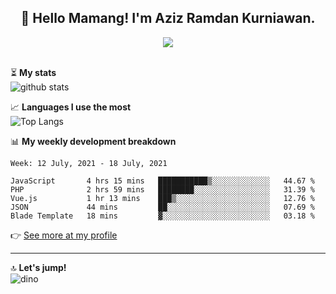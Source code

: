 <h2 align="center">👋 Hello Mamang! I'm Aziz Ramdan Kurniawan.</h2>  
<p align="center">
  <img src="https://komarev.com/ghpvc/?username=azizramdan"> <br><br>
</p>
    
⏳ **My stats**  
![github stats](https://github-readme-stats.vercel.app/api?username=azizramdan&show_icons=true&count_private=true&title_color=000&hide_border=true&hide_title=true)  

📈 **Languages I use the most**  
![Top Langs](https://github-readme-stats.vercel.app/api/top-langs/?username=azizramdan&layout=compact&langs_count=6&hide=tsql&hide_border=true&hide_title=true&exclude_repo=Futsal-Go,Futsal-Go-Admin,Sistem-Informasi-Sensus-Harian-Rawat-Inap)  

📊 **My weekly development breakdown**
<!--START_SECTION:waka-->
```text
Week: 12 July, 2021 - 18 July, 2021

JavaScript       4 hrs 15 mins   ███████████▒░░░░░░░░░░░░░   44.67 % 
PHP              2 hrs 59 mins   ████████░░░░░░░░░░░░░░░░░   31.39 % 
Vue.js           1 hr 13 mins    ███▒░░░░░░░░░░░░░░░░░░░░░   12.76 % 
JSON             44 mins         ██░░░░░░░░░░░░░░░░░░░░░░░   07.69 % 
Blade Template   18 mins         ▓░░░░░░░░░░░░░░░░░░░░░░░░   03.18 % 
```
<!--END_SECTION:waka-->
👉 [See more at my profile](https://wakatime.com/@azizramdan)
***
🔝 **Let's jump!**  
![dino](https://raw.githubusercontent.com/azizramdan/azizramdan/master/dino.gif)  
